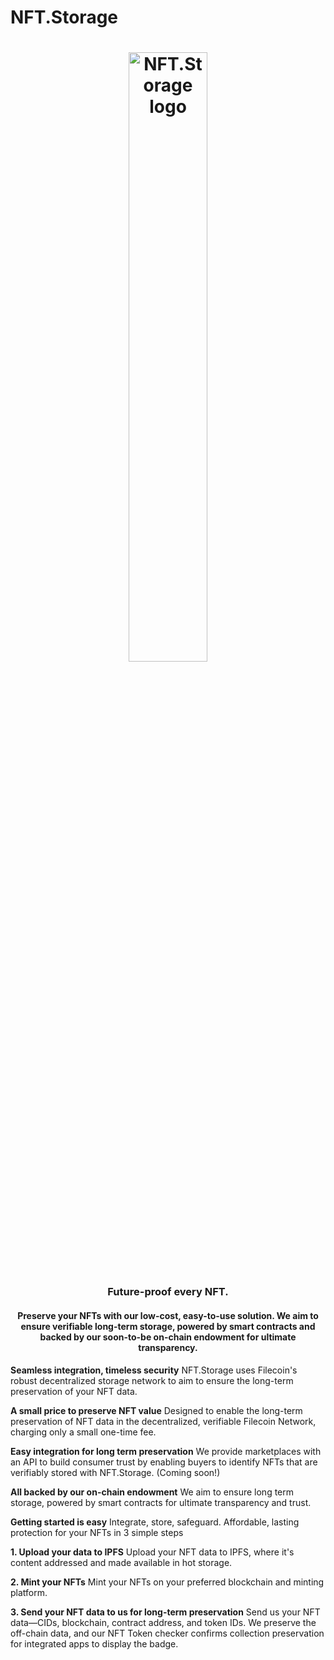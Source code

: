 # NFT.Storage
<h1 align="center">
  <a href="https://nft.storage"><img width="50%" src="https://user-images.githubusercontent.com/11778450/227269341-b2d804a7-1829-426c-9caa-ec519f98dc9c.png" alt="NFT.Storage logo" /></a>
</h1>

<h3 align="center">Future-proof every NFT.</h3>
<h4 align="center">Preserve your NFTs with our low-cost, easy-to-use solution. We aim to ensure verifiable long-term storage, powered by smart contracts and backed by our soon-to-be on-chain endowment for ultimate transparency.</h4>


**Seamless integration, timeless security**
NFT.Storage uses Filecoin's robust decentralized storage network to aim to ensure the long-term preservation of your NFT data.

**A small price to preserve NFT value**
Designed to enable the long-term preservation of NFT data in the decentralized, verifiable Filecoin Network, charging only a small one-time fee.

**Easy integration for long term preservation**
We provide marketplaces with an API to build consumer trust by enabling buyers to identify NFTs that are verifiably stored with NFT.Storage. (Coming soon!)

**All backed by our on-chain endowment**
We aim to ensure long term storage, powered by smart contracts for ultimate transparency and trust.


**Getting started is easy**
Integrate, store, safeguard. Affordable, lasting protection
for your NFTs in 3 simple steps

**1. Upload your data to IPFS**
Upload your NFT data to IPFS, where it's content addressed and made available in hot storage.


**2. Mint your NFTs**
Mint your NFTs on your preferred blockchain and minting platform.


**3. Send your NFT data to us for long-term preservation**
Send us your NFT data—CIDs, blockchain, contract address, and token IDs. We preserve the off-chain data, and our NFT Token checker confirms collection preservation for integrated apps to display the badge.
